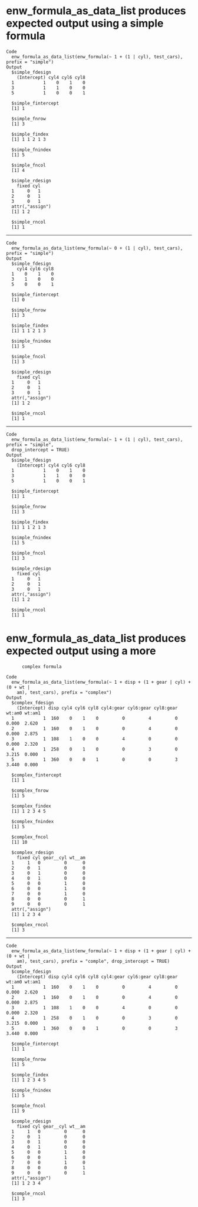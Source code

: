 # enw_formula_as_data_list produces expected output using a simple formula

    Code
      enw_formula_as_data_list(enw_formula(~ 1 + (1 | cyl), test_cars), prefix = "simple")
    Output
      $simple_fdesign
        (Intercept) cyl4 cyl6 cyl8
      1           1    0    1    0
      3           1    1    0    0
      5           1    0    0    1
      
      $simple_fintercept
      [1] 1
      
      $simple_fnrow
      [1] 3
      
      $simple_findex
      [1] 1 1 2 1 3
      
      $simple_fnindex
      [1] 5
      
      $simple_fncol
      [1] 4
      
      $simple_rdesign
        fixed cyl
      1     0   1
      2     0   1
      3     0   1
      attr(,"assign")
      [1] 1 2
      
      $simple_rncol
      [1] 1
      

---

    Code
      enw_formula_as_data_list(enw_formula(~ 0 + (1 | cyl), test_cars), prefix = "simple")
    Output
      $simple_fdesign
        cyl4 cyl6 cyl8
      1    0    1    0
      3    1    0    0
      5    0    0    1
      
      $simple_fintercept
      [1] 0
      
      $simple_fnrow
      [1] 3
      
      $simple_findex
      [1] 1 1 2 1 3
      
      $simple_fnindex
      [1] 5
      
      $simple_fncol
      [1] 3
      
      $simple_rdesign
        fixed cyl
      1     0   1
      2     0   1
      3     0   1
      attr(,"assign")
      [1] 1 2
      
      $simple_rncol
      [1] 1
      

---

    Code
      enw_formula_as_data_list(enw_formula(~ 1 + (1 | cyl), test_cars), prefix = "simple",
      drop_intercept = TRUE)
    Output
      $simple_fdesign
        (Intercept) cyl4 cyl6 cyl8
      1           1    0    1    0
      3           1    1    0    0
      5           1    0    0    1
      
      $simple_fintercept
      [1] 1
      
      $simple_fnrow
      [1] 3
      
      $simple_findex
      [1] 1 1 2 1 3
      
      $simple_fnindex
      [1] 5
      
      $simple_fncol
      [1] 3
      
      $simple_rdesign
        fixed cyl
      1     0   1
      2     0   1
      3     0   1
      attr(,"assign")
      [1] 1 2
      
      $simple_rncol
      [1] 1
      

# enw_formula_as_data_list produces expected output using a more
          complex formula

    Code
      enw_formula_as_data_list(enw_formula(~ 1 + disp + (1 + gear | cyl) + (0 + wt |
        am), test_cars), prefix = "complex")
    Output
      $complex_fdesign
        (Intercept) disp cyl4 cyl6 cyl8 cyl4:gear cyl6:gear cyl8:gear wt:am0 wt:am1
      1           1  160    0    1    0         0         4         0  0.000  2.620
      2           1  160    0    1    0         0         4         0  0.000  2.875
      3           1  108    1    0    0         4         0         0  0.000  2.320
      4           1  258    0    1    0         0         3         0  3.215  0.000
      5           1  360    0    0    1         0         0         3  3.440  0.000
      
      $complex_fintercept
      [1] 1
      
      $complex_fnrow
      [1] 5
      
      $complex_findex
      [1] 1 2 3 4 5
      
      $complex_fnindex
      [1] 5
      
      $complex_fncol
      [1] 10
      
      $complex_rdesign
        fixed cyl gear__cyl wt__am
      1     1   0         0      0
      2     0   1         0      0
      3     0   1         0      0
      4     0   1         0      0
      5     0   0         1      0
      6     0   0         1      0
      7     0   0         1      0
      8     0   0         0      1
      9     0   0         0      1
      attr(,"assign")
      [1] 1 2 3 4
      
      $complex_rncol
      [1] 3
      

---

    Code
      enw_formula_as_data_list(enw_formula(~ 1 + disp + (1 + gear | cyl) + (0 + wt |
        am), test_cars), prefix = "comple", drop_intercept = TRUE)
    Output
      $comple_fdesign
        (Intercept) disp cyl4 cyl6 cyl8 cyl4:gear cyl6:gear cyl8:gear wt:am0 wt:am1
      1           1  160    0    1    0         0         4         0  0.000  2.620
      2           1  160    0    1    0         0         4         0  0.000  2.875
      3           1  108    1    0    0         4         0         0  0.000  2.320
      4           1  258    0    1    0         0         3         0  3.215  0.000
      5           1  360    0    0    1         0         0         3  3.440  0.000
      
      $comple_fintercept
      [1] 1
      
      $comple_fnrow
      [1] 5
      
      $comple_findex
      [1] 1 2 3 4 5
      
      $comple_fnindex
      [1] 5
      
      $comple_fncol
      [1] 9
      
      $comple_rdesign
        fixed cyl gear__cyl wt__am
      1     1   0         0      0
      2     0   1         0      0
      3     0   1         0      0
      4     0   1         0      0
      5     0   0         1      0
      6     0   0         1      0
      7     0   0         1      0
      8     0   0         0      1
      9     0   0         0      1
      attr(,"assign")
      [1] 1 2 3 4
      
      $comple_rncol
      [1] 3
      

